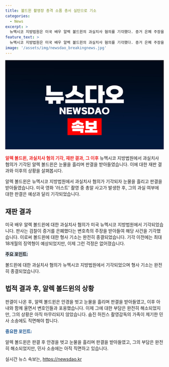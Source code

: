 ```yaml
---
title: 볼드윈 촬영장 총격 소품 총서 실탄으로 기소
categories:
  - News
excerpt: >
  뉴멕시코 지방법원은 미국 배우 알렉 볼드윈의 과실치사 혐의를 기각했다. 증거 은폐 주장을 받아들인 결과로, 볼드윈의 형사 기소는 종결됐으며 3년간의 법적 부담에서 벗어났다. 이에 볼드윈은 판결 후 눈물을 흘리고 변호인들과 아내를 안아 기쁨을 나타냈지만, 숨진 촬영감독의 가족에 대한 민사 소송은 여전한 상황이다. 
feature_text: >
  뉴멕시코 지방법원은 미국 배우 알렉 볼드윈의 과실치사 혐의를 기각했다. 증거 은폐 주장을 받아들인 결과로, 볼드윈의 형사 기소는 종결됐으며 3년간의 법적 부담에서 벗어났다. 이에 볼드윈은 판결 후 눈물을 흘리고 변호인들과 아내를 안아 기쁨을 나타냈지만, 숨진 촬영감독의 가족에 대한 민사 소송은 여전한 상황이다. 
image: '/assets/img/newsdao_breakingnews.jpg'
---
```


<p><img src="/assets/img/newsdao_breakingnews.jpg" alt="ranknews 속보" /></p>

<p><b><span style="color: #ee2323;">알렉 볼드윈, 과실치사 혐의 기각, 재판 결과, 그 이후</span></b>
뉴멕시코 지방법원에서 과실치사 혐의가 기각된 알렉 볼드윈은 눈물을 흘리며 판결을 받아들였습니다. 이에 대한 재판 결과와 이후의 상황을 살펴봅시다.</p>

<p data-ke-size="size16">알렉 볼드윈은 뉴멕시코 지방법원에서 과실치사 혐의가 기각되자 눈물을 흘리고 판결을 받아들였습니다. 미국 영화 '러스트' 촬영 중 총알 사고가 발생한 후, 그의 과실 여부에 대한 판결은 예상과 달리 기각되었습니다.</p>

<h2 data-ke-size="size26">재판 결과</h2>

<p>미국 배우 알렉 볼드윈에 대한 과실치사 혐의가 미국 뉴멕시코 지방법원에서 기각되었습니다. 판사는 검찰이 증거를 은폐했다는 변호측의 주장을 받아들여 해당 사건을 기각했습니다. 이로써 볼드윈에 대한 형사 기소는 완전히 종결되었습니다. 기각 이전에는 최대 18개월의 징역형이 예상되었지만, 이제 그런 걱정은 없어졌습니다.</p>

<p><b><span style="background-color: #21538527;">주요 포인트:</span></b></p>

<p data-ke-size="size16">볼드윈에 대한 과실치사 혐의가 뉴멕시코 지방법원에서 기각되었으며 형사 기소는 완전히 종결되었습니다.</p>

<h2 data-ke-size="size26">법적 결과 후, 알렉 볼드윈의 상황</h2>

<p>판결이 나온 후, 알렉 볼드윈은 안경을 벗고 눈물을 흘리며 판결을 받아들였고, 이후 아내와 함께 울면서 변호인들과 포옹했습니다. 이제 그에 대한 부담은 완전히 해소되었지만, 그의 상황은 아직 마무리되지 않았습니다. 숨진 허친스 촬영감독의 가족이 제기한 민사 소송에도 직면해야 합니다.</p>

<p><b><span style="color: #1a5490;">중요한 포인트:</span></b></p>

<p data-ke-size="size16">알렉 볼드윈은 판결 후 안경을 벗고 눈물을 흘리며 판결을 받아들였고, 그의 부담은 완전히 해소되었지만, 민사 소송에는 아직 직면하고 있습니다.</p>
실시간 뉴스 속보는, <a href="https://newsdao.kr" rel="dofollow">https://newsdao.kr</a>


